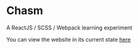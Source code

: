 # Chasm
A ReactJS / SCSS / Webpack learning experiment

You can view the website in its current state [here](https://react-practice-chasm.herokuapp.com/)
